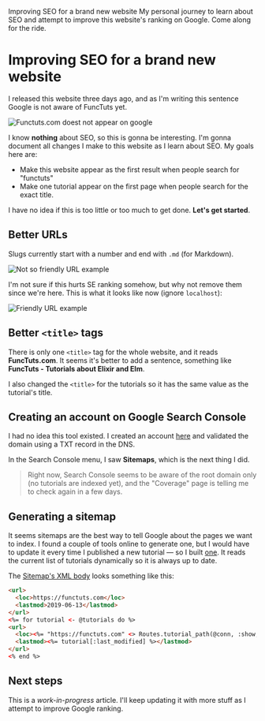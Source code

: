 Improving SEO for a brand new website
My personal journey to learn about SEO and attempt to improve this website's ranking on Google. Come along for the ride. 

# Improving SEO for a brand new website

I released this website three days ago, and as I'm writing this sentence Google is not aware of FuncTuts yet.

![Functuts.com doest not appear on google](/images/examples/seo-not-on-google.png)

I know **nothing** about SEO, so this is gonna be interesting. I'm gonna document all changes I make to this website as I learn about SEO. My goals here are:

* Make this website appear as the first result when people search for "functuts"
* Make one tutorial appear on the first page when people search for the exact title.

I have no idea if this is too little or too much to get done. **Let's get started**.

## Better URLs

Slugs currently start with a number and end with `.md` (for Markdown).

![Not so friendly URL example](/images/examples/seo-not-so-friendly-url.png)

I'm not sure if this hurts SE ranking somehow, but why not remove them since we're here. This is what it looks like now (ignore `localhost`):

![Friendly URL example](/images/examples/seo-friendly-url.png)


## Better `<title>` tags

There is only one `<title>` tag for the whole website, and it reads **FuncTuts.com**. It seems it's better to add a sentence, something like **FuncTuts - Tutorials about Elixir and Elm**.

I also changed the `<title>` for the tutorials so it has the same value as the tutorial's title.

## Creating an account on Google Search Console

I had no idea this tool existed. I created an account [here](https://search.google.com/search-console/about) and validated the domain using a TXT record in the DNS.

In the Search Console menu, I saw **Sitemaps**, which is the next thing I did.

> Right now, Search Console seems to be aware of the root domain only (no tutorials are indexed yet), and the "Coverage" page is telling me to check again in a few days. 

## Generating a sitemap

It seems sitemaps are the best way to tell Google about the pages we want to index. I found a couple of tools online to generate one, but I would have to update it every time I published a new tutorial &mdash; so I built [one](https://functuts.com/sitemap). It reads the current list of tutorials dynamically so it is always up to date.

The [Sitemap's XML body](https://github.com/luizpvas/functuts/blob/master/lib/tuts_web/templates/sitemap/index.xml.eex) looks something like this:

```html
<url>
  <loc>https://functuts.com</loc>
  <lastmod>2019-06-13</lastmod>
</url>
<%= for tutorial <- @tutorials do %>
<url>
  <loc><%= "https://functuts.com" <> Routes.tutorial_path(@conn, :show, tutorial[:slug]) %></loc>
  <lastmod><%= tutorial[:last_modified] %></lastmod>
</url>
<% end %>
```

## Next steps

This is a _work-in-progress_ article. I'll keep updating it with more stuff as I attempt to improve Google ranking.